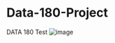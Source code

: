# Data-180-Project
DATA 180 Test
![image](http://github.com/grantzyr/README-edit/raw/master/What_is_a_Data_Scientist.jpg)
